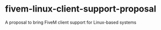 # fivem-linux-client-support-proposal
A proposal to bring FiveM client support for Linux-based systems
